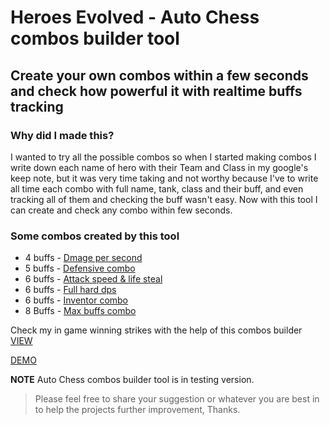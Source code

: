 # Heroes Evolved - Auto Chess combos builder tool

## Create your own combos within a few seconds and check how powerful it with realtime buffs tracking

### Why did I made this?

I wanted to try all the possible combos so when I started making combos I write down each name of hero with their Team and Class in my google's keep note, but it was very time taking and not worthy because I've to write all time each combo with full name, tank, class and their buff, and even tracking all of them and checking the buff wasn't easy. Now with this tool I can create and check any combo within few seconds.

### Some combos created by this tool

- 4 buffs - [Dmage per second](http://usmanarshad.com/heac/combos/successful/4%20Buffs%20-%20Dmage%20per%20second.jpg)
- 5 buffs - [Defensive combo](http://usmanarshad.com/heac/combos/5%20Buffs%20-%20Defensive%20combo.jpg)
- 6 buffs - [Attack speed & life steal](http://usmanarshad.com/heac/combos/successful/6%20Buffs%20-%20Attack%20speed%20&%20life%20steal.jpg)
- 6 buffs - [Full hard dps](http://usmanarshad.com/heac/combos/successful/6%20Buffs%20-%20Full%20hard%20dps.jpg)
- 6 buffs - [Inventor combo](http://usmanarshad.com/heac/combos/6%20Buffs%20-%20Inventor%20combo.jpg)
- 8 Buffs - [Max buffs combo](http://usmanarshad.com/heac/combos/8%20Buffs%20-%20Max%20buffs%20combo.jpg)

Check my in game winning strikes with the help of this combos builder [VIEW](http://usmanarshad.com/heac/combos/winning-strikes.png)

[DEMO](http://usmanarshad.com/heac/)

**NOTE** Auto Chess combos builder tool is in testing version.
> Please feel free to share your suggestion or whatever you are best in to help the projects further improvement, Thanks.
